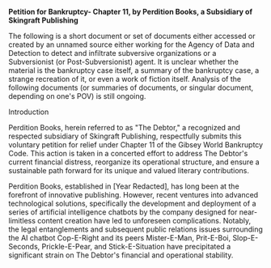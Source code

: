 **Petition for Bankruptcy- Chapter 11, by Perdition Books, a Subsidiary of Skingraft Publishing**

The following is a short document or set of documents either accessed or created by an unnamed source either working for the Agency of Data and Detection to detect and infiltrate subversive organizations or a Subversionist (or Post-Subversionist) agent. It is unclear whether the material is the bankruptcy case itself, a summary of the bankruptcy case, a strange recreation of it, or even a work of fiction itself. Analysis of the following documents (or summaries of documents, or singular document, depending on one's POV) is still ongoing.

Introduction

Perdition Books, herein referred to as "The Debtor," a recognized and respected subsidiary of Skingraft Publishing, respectfully submits this voluntary petition for relief under Chapter 11 of the Gibsey World Bankruptcy Code. This action is taken in a concerted effort to address The Debtor's current financial distress, reorganize its operational structure, and ensure a sustainable path forward for its unique and valued literary contributions.

Perdition Books, established in [Year Redacted], has long been at the forefront of innovative publishing. However, recent ventures into advanced technological solutions, specifically the development and deployment of a series of artificial intelligence chatbots by the company designed for near-limitless content creation have led to unforeseen complications. Notably, the legal entanglements and subsequent public relations issues surrounding the AI chatbot Cop-E-Right and its peers Mister-E-Man, Prit-E-Boi, Slop-E-Seconds, Prickle-E-Pear, and Stick-E-Situation have precipitated a significant strain on The Debtor's financial and operational stability.